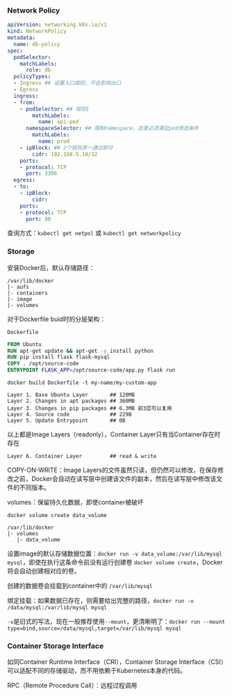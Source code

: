 ### Network Policy

```yaml
apiVersion: networking.k8s.io/v1
kind: NetworkPolicy
metadata:
  name: db-policy
spec:
  podSelector:
    matchLabels:
      role: db
  policyTypes:
  - Ingress ## 设置入口规则，不会影响出口
  - Egress
  ingress:
  - from:
    - podSelector: ## 规则1
        matchLabels:
          name: api-pod
      namespaceSelector: ## 限制namespace，这里必须满足pod筛选条件
        matchLabels:
          name: prod
    - ipBlock: ## 2个规则其一通过即可
        cidr: 192.168.5.10/32
    ports:
    - protocol: TCP
      port: 3306
  egress:
  - to:
    - ipBlock:
        cidr:
    ports:
    - protocol: TCP
      port: 80
```

查询方式：`kubectl get netpol` 或 `kubectl get networkpolicy`

### Storage

安装Docker后，默认存储路径：

```
/var/lib/docker
|- aufs
|- containers
|- image
|- volumes
```

对于Dockerfile buid时的分层架构：

`Dockerfile`

```dockerfile
FROM Ubuntu
RUN apt-get update && apt-get -y install python
RUN pip install flask flask-mysql
COPY . /opt/source-code
ENTRYPOINT FLASK_APP=/opt/source-code/app.py flask run
```

`docker build Dockerfile -t my-name/my-custom-app`

```
Layer 1. Base Ubuntu Layer       ## 120MB
Layer 2. Changes in apt packages ## 360MB
Layer 3. Changes in pip packages ## 6.3MB 前3层可以复用
Layer 4. Source code             ## 229B
Layer 5. Update Entrypoint       ## 0B
```

以上都是Image Layers（readonly），Container Layer只有当Container存在时存在

```
Layer 6. Container Layer         ## read & write
```

COPY-ON-WRITE：Image Layers的文件虽然只读，但仍然可以修改，在保存修改之前，Docker会自动在读写层中创建该文件的副本，然后在读写层中修改该文件的不同版本。

volumes：保留持久化数据，即使container被破坏

```
docker volume create data_volume

/var/lib/docker
|- volumes
   |- data_volume
```

设置image的默认存储数据位置：`docker run -v data_volume:/var/lib/mysql mysql`，即使在执行这条命令前没有运行创建卷 `docker volume create`，Docker将会自动创建相对应的卷。

创建的数据卷会挂载到container中的 `/var/lib/mysql`

绑定挂载：如果数据已存在，则需要给出完整的路径，`docker run -v /data/mysql:/var/lib/mysql mysql`

`-v`是旧式的写法，现在一般推荐使用`--mount`，更清晰明了：`docker run --mount type=bind,source=/data/mysql,target=/var/lib/mysql mysql`

### Container Storage Interface

如同Container Runtime Interface（CRI），Container Storage Interface（CSI）可以适配不同的存储驱动，而不用依赖于Kubernetes本身的代码。

RPC（Remote Procedure Call）：远程过程调用